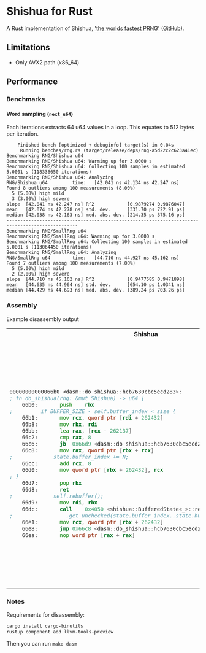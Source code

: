 # Shishua for Rust

A Rust implementation of Shishua, 
['the worlds fastest PRNG'](https://espadrine.github.io/blog/posts/shishua-the-fastest-prng-in-the-world.html) ([GitHub](https://github.com/espadrine/shishua)).

## Limitations

* Only AVX2 path (x86_64)

## Performance

### Benchmarks

#### Word sampling (`next_u64`)

Each iterations extracts 64 u64 values in a loop. This equates to 512 bytes per iteration.

```
    Finished bench [optimized + debuginfo] target(s) in 0.04s
     Running benches/rng.rs (target/release/deps/rng-a5d22c2c623a41ec)
Benchmarking RNG/Shishua u64
Benchmarking RNG/Shishua u64: Warming up for 3.0000 s
Benchmarking RNG/Shishua u64: Collecting 100 samples in estimated 5.0001 s (118336650 iterations)
Benchmarking RNG/Shishua u64: Analyzing
RNG/Shishua u64         time:   [42.041 ns 42.134 ns 42.247 ns]
Found 8 outliers among 100 measurements (8.00%)
  5 (5.00%) high mild
  3 (3.00%) high severe
slope  [42.041 ns 42.247 ns] R^2            [0.9879274 0.9876047]
mean   [42.074 ns 42.278 ns] std. dev.      [331.70 ps 722.91 ps]
median [42.038 ns 42.163 ns] med. abs. dev. [214.35 ps 375.16 ps]
------------------------------------------------------------------------------------------------
Benchmarking RNG/SmallRng u64
Benchmarking RNG/SmallRng u64: Warming up for 3.0000 s
Benchmarking RNG/SmallRng u64: Collecting 100 samples in estimated 5.0001 s (113064450 iterations)
Benchmarking RNG/SmallRng u64: Analyzing
RNG/SmallRng u64        time:   [44.710 ns 44.927 ns 45.162 ns]
Found 7 outliers among 100 measurements (7.00%)
  5 (5.00%) high mild
  2 (2.00%) high severe
slope  [44.710 ns 45.162 ns] R^2            [0.9477585 0.9471898]
mean   [44.635 ns 44.964 ns] std. dev.      [654.10 ps 1.0341 ns]
median [44.429 ns 44.693 ns] med. abs. dev. [389.24 ps 703.26 ps]
```

### Assembly

Example disassembly output

<table>
<tr>
<th>Shishua</th>
<th>SmallRng</th>
</tr>
<tr>
<td>
  
```asm
00000000000066b0 <dasm::do_shishua::hcb7630cbc5ecd283>:
; fn do_shishua(rng: &mut Shishua) -> u64 {
    66b0:      	push	rbx
;         if BUFFER_SIZE - self.buffer_index < size {
    66b1:      	mov	rcx, qword ptr [rdi + 262432]
    66b8:      	mov	rbx, rdi
    66bb:      	lea	rax, [rcx - 262137]
    66c2:      	cmp	rax, 8
    66c6:      	jb	0x66d9 <dasm::do_shishua::hcb7630cbc5ecd283+0x29>
    66c8:      	mov	rax, qword ptr [rbx + rcx]
;             state.buffer_index += N;
    66cc:      	add	rcx, 8
    66d0:      	mov	qword ptr [rbx + 262432], rcx
; }
    66d7:      	pop	rbx
    66d8:      	ret
;             self.rebuffer();
    66d9:      	mov	rdi, rbx
    66dc:      	call	0x4050 <shishua::BufferedState<_>::rebuffer::h90eab48a07bd5f7f>
;                 .get_unchecked(state.buffer_index..state.buffer_index + N);
    66e1:      	mov	rcx, qword ptr [rbx + 262432]
    66e8:      	jmp	0x66c8 <dasm::do_shishua::hcb7630cbc5ecd283+0x18>
    66ea:      	nop	word ptr [rax + rax]
```
  
</td>
<td>

```asm
00000000000066f0 <dasm::do_small_rng::h0abe4afe95d09cce>:
;             .wrapping_add(self.s[3])
    66f0:      	mov	r9, qword ptr [rdi + 24]
;         let result_plusplus = self.s[0]
    66f4:      	mov	rdx, qword ptr [rdi]
    66f7:      	mov	rcx, qword ptr [rdi + 16]
;         let t = self.s[1] << 17;
    66fb:      	mov	rsi, qword ptr [rdi + 8]
    66ff:      	lea	rax, [r9 + rdx]
;         self.s[2] ^= self.s[0];
    6703:      	xor	rcx, rdx
;         self.s[3] ^= self.s[1];
    6706:      	xor	r9, rsi
;         let t = self.s[1] << 17;
    6709:      	mov	r8, rsi
    670c:      	shl	r8, 17
    6710:      	rorx	rax, rax, 41
;         self.s[1] ^= self.s[2];
    6716:      	xor	rsi, rcx
;         self.s[2] ^= t;
    6719:      	xor	rcx, r8
    671c:      	add	rax, rdx
;         self.s[0] ^= self.s[3];
    671f:      	xor	rdx, r9
;         self.s[1] ^= self.s[2];
    6722:      	mov	qword ptr [rdi + 8], rsi
;         self.s[0] ^= self.s[3];
    6726:      	mov	qword ptr [rdi], rdx
    6729:      	rorx	rdx, r9, 19
;         self.s[2] ^= t;
    672f:      	mov	qword ptr [rdi + 16], rcx
;         self.s[3] = self.s[3].rotate_left(45);
    6733:      	mov	qword ptr [rdi + 24], rdx
; }
    6737:      	ret
    6738:      	nop	dword ptr [rax + rax]
```

</td>
</tr>
</table>

### Notes

Requirements for disassembly:

```sh
cargo install cargo-binutils
rustup component add llvm-tools-preview
```

Then you can run `make dasm`
